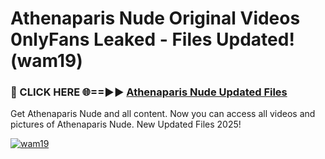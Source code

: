 # Athenaparis Nude Original Videos 0nlyFans Leaked - Files Updated! (wam19)

<h3>🔴 CLICK HERE 🌐==►► <a href="https://tinyurl.com/y5r63du9" rel="nofollow">Athenaparis Nude Updated Files</a></h3>

Get Athenaparis Nude and all content. Now you can access all videos and pictures of Athenaparis Nude. New Updated Files 2025!

[![wam19](https://i.imgur.com/UVo9nyh.gif)](https://tinyurl.com/y5r63du9)
